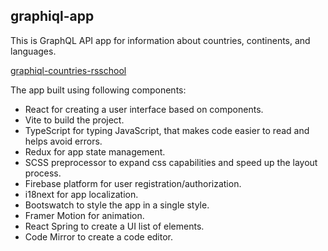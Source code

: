 ## graphiql-app

This is GraphQL API app for information about countries, continents, and languages.

[graphiql-countries-rsschool](https://graphiql-countries-rsschool.netlify.app/)

The app built using following components:

- React for creating a user interface based on components.
- Vite to build the project.
- TypeScript for typing JavaScript, that makes code easier to read and helps avoid errors.
- Redux for app state management.
- SCSS preprocessor to expand css capabilities and speed up the layout process.
- Firebase platform for user registration/authorization.
- i18next for app localization.
- Bootswatch to style the app in a single style.
- Framer Motion for animation.
- React Spring to create a UI list of elements.
- Code Mirror to create a code editor.
